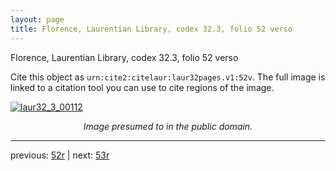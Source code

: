```yaml
---
layout: page
title: Florence, Laurentian Library, codex 32.3, folio 52 verso
---
```


Florence, Laurentian Library, codex 32.3, folio 52 verso

Cite this object as `urn:cite2:citelaur:laur32pages.v1:52v`.  The full image is linked to a citation tool you can use to cite regions of the image.

[![laur32_3_00112](http://www.homermultitext.org/iipsrv?IIIF=/project/homer/pyramidal/deepzoom/citelaur/laur32imgs/v1/laur32_3_00112.tif/full/800,/0/default.jpg)](http://www.homermultitext.org/ict2/?urn=urn:cite2:citelaur:laur32imgs.v1:laur32_3_00112) 

<p style="text-align: center; font-style: italic;">Image presumed to in the public domain.</p>

---

previous: [52r](../52r/) | next: [53r](../53r/)
